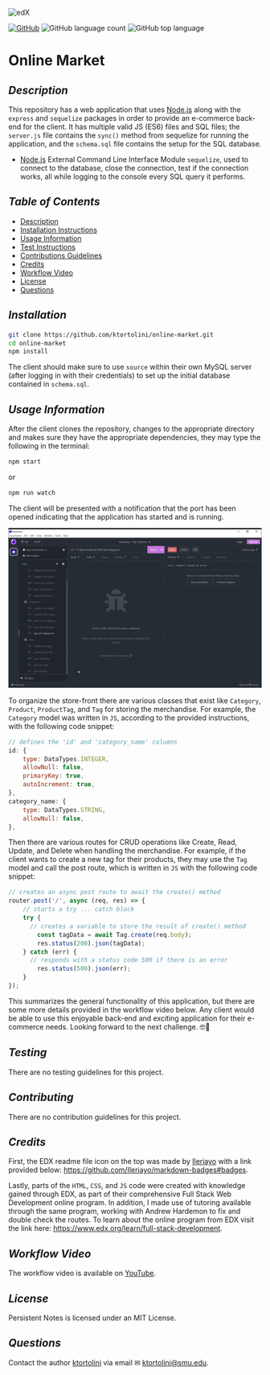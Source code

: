 ![edX](https://img.shields.io/badge/edX-%2302262B.svg?style=for-the-badge&logo=edX&logoColor=white)

[![GitHub](https://img.shields.io/github/license/ktortolini/online-market?style=flat-square)](#license)
![GitHub language count](https://img.shields.io/github/languages/count/ktortolini/online-market?style=flat-square)
![GitHub top language](https://img.shields.io/github/languages/top/ktortolini/online-market?color=green&style=flat-square)

# Online Market

## _Description_

This repository has a web application that uses
[Node.js](https://nodejs.org/en) along with the `express` and `sequelize` packages in order to provide an e-commerce back-end for the client. It has multiple valid JS (ES6) files and SQL files; the `server.js` file contains the `sync()` method from sequelize for running the application, and the `schema.sql` file contains the setup for the SQL database.

- [Node.js](https://www.npmjs.com/package/sequelize) External Command Line Interface Module `sequelize`, used to connect to the database, close the connection, test if the connection works, all while logging to the console every SQL query it performs.


## _Table of Contents_

-  [Description](#description)
-  [Installation Instructions](#installation)
-  [Usage Information](#usage-information)
-  [Test Instructions](#testing)
-  [Contributions Guidelines](#contributing)
-  [Credits](#credits)
-  [Workflow Video](#workflow-video)
-  [License](#license)
-  [Questions](#questions)

## _Installation_

```bash
git clone https://github.com/ktortolini/online-market.git
cd online-market
npm install
```

The client should make sure to use `source` within their own MySQL server (after logging in with their credentials) to set up the initial database contained in `schema.sql`.

## _Usage Information_

After the client clones the repository, changes to the appropriate directory and
makes sure they have the appropriate dependencies, they may type the following
in the terminal:

```bash
npm start
```

or

```bash
npm run watch
```

The client will be presented with a notification that the port has been opened indicating that the application has started and is running.

![MainScreenshot](./readme_assets/nodejsapp.gif)

To organize the store-front there are various classes that exist like `Category`, `Product`, `ProductTag`, and `Tag` for storing the merchandise. For example, the `Category` model was written in `JS`, according to the provided instructions, with the following code snippet:

```js
// defines the 'id' and 'category_name' columns
id: {
	type: DataTypes.INTEGER,
	allowNull: false,
	primaryKey: true,
	autoIncrement: true,
},
category_name: {
	type: DataTypes.STRING,
	allowNull: false,
},
```

Then there are various routes for CRUD operations like Create, Read, Update, and Delete when handling the merchandise. For example, if the client wants to create a new tag for their products, they may use the `Tag` model and call the post route, which is written in `JS` with the following code snippet:

```js
// creates an async post route to await the create() method
router.post('/', async (req, res) => {
	// starts a try ... catch block
	try {
      // creates a variable to store the result of create() method
		const tagData = await Tag.create(req.body);
		res.status(200).json(tagData);
	} catch (err) {
      // responds with a status code 500 if there is an error
		res.status(500).json(err);
	}
});
```

This summarizes the general functionality of this application, but there are some more details provided in the workflow video below. Any client would be able to use this enjoyable back-end and exciting application for their e-commerce needs. Looking forward to the next challenge. 🤓📝

## _Testing_

There are no testing guidelines for this project.

## _Contributing_

There are no contribution guidelines for this project.

## _Credits_

First, the EDX readme file icon on the top was made by
[Ileriayo](https://github.com/Ileriayo) with a link provided below:
https://github.com/Ileriayo/markdown-badges#badges.

Lastly, parts of the `HTML`, `CSS`, and `JS` code were created with knowledge gained through EDX, as part of their comprehensive Full Stack Web Development online program. In addition, I made use of tutoring available through the same program, working with Andrew Hardemon to fix and double check the routes. To learn about the online program from EDX visit the link here: https://www.edx.org/learn/full-stack-development.

## _Workflow Video_

The workflow video is available on [YouTube](https://youtu.be/wi-FaM199IM).

## _License_

Persistent Notes is licensed under an MIT License.

## _Questions_

Contact the author [ktortolini](https://github.com/ktortolini) via email ✉ <a>ktortolini@smu.edu</a>.